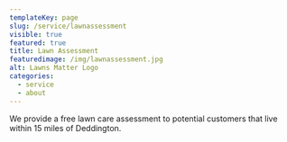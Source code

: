 ```yaml
---
templateKey: page
slug: /service/lawnassessment
visible: true
featured: true
title: Lawn Assessment
featuredimage: /img/lawnassessment.jpg
alt: Lawns Matter Logo
categories:
  - service
  - about
---
```

We provide a free lawn care assessment to potential customers that live within 15 miles of Deddington.